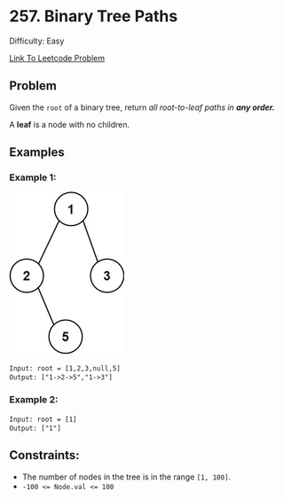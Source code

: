 # 257. Binary Tree Paths
Difficulty: Easy

[Link To Leetcode Problem](https://leetcode.com/problems/binary-tree-paths/)

## Problem
Given the `root` of a binary tree, return *all root-to-leaf paths in **any order.***

A **leaf** is a node with no children.

## Examples
### Example 1:
![example1](./example1.jpg)
```
Input: root = [1,2,3,null,5]
Output: ["1->2->5","1->3"]
```
### Example 2:
```
Input: root = [1]
Output: ["1"]
```

## Constraints:
- The number of nodes in the tree is in the range `[1, 100]`.
- `-100 <= Node.val <= 100`
